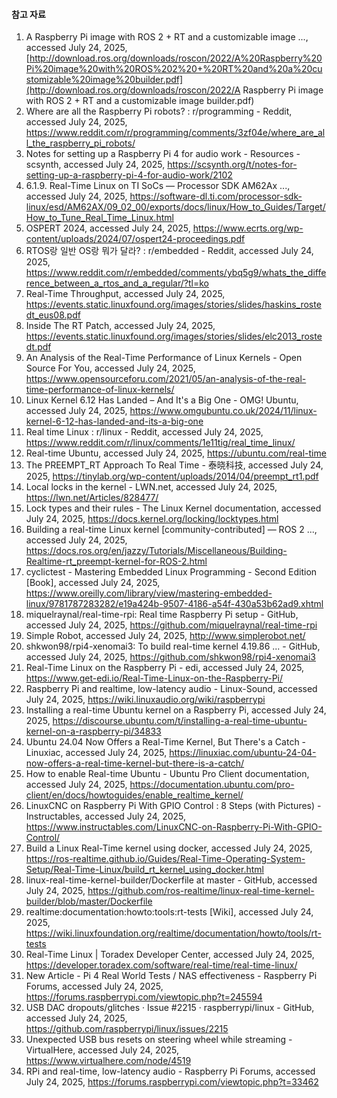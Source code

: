 

#### **참고 자료**

1. A Raspberry Pi image with ROS 2 + RT and a customizable image ..., accessed July 24, 2025, [http://download.ros.org/downloads/roscon/2022/A%20Raspberry%20Pi%20image%20with%20ROS%202%20+%20RT%20and%20a%20customizable%20image%20builder.pdf](http://download.ros.org/downloads/roscon/2022/A Raspberry Pi image with ROS 2 + RT and a customizable image builder.pdf)
2. Where are all the Raspberry Pi robots? : r/programming - Reddit, accessed July 24, 2025, https://www.reddit.com/r/programming/comments/3zf04e/where_are_all_the_raspberry_pi_robots/
3. Notes for setting up a Raspberry Pi 4 for audio work - Resources - scsynth, accessed July 24, 2025, https://scsynth.org/t/notes-for-setting-up-a-raspberry-pi-4-for-audio-work/2102
4. 6.1.9. Real-Time Linux on TI SoCs — Processor SDK AM62Ax ..., accessed July 24, 2025, https://software-dl.ti.com/processor-sdk-linux/esd/AM62AX/09_02_00/exports/docs/linux/How_to_Guides/Target/How_to_Tune_Real_Time_Linux.html
5. OSPERT 2024, accessed July 24, 2025, https://www.ecrts.org/wp-content/uploads/2024/07/ospert24-proceedings.pdf
6. RTOS랑 일반 OS랑 뭐가 달라? : r/embedded - Reddit, accessed July 24, 2025, https://www.reddit.com/r/embedded/comments/ybq5g9/whats_the_difference_between_a_rtos_and_a_regular/?tl=ko
7. Real-Time Throughput, accessed July 24, 2025, https://events.static.linuxfound.org/images/stories/slides/haskins_rostedt_eus08.pdf
8. Inside The RT Patch, accessed July 24, 2025, https://events.static.linuxfound.org/images/stories/slides/elc2013_rostedt.pdf
9. An Analysis of the Real-Time Performance of Linux Kernels - Open Source For You, accessed July 24, 2025, https://www.opensourceforu.com/2021/05/an-analysis-of-the-real-time-performance-of-linux-kernels/
10. Linux Kernel 6.12 Has Landed – And It's a Big One - OMG! Ubuntu, accessed July 24, 2025, https://www.omgubuntu.co.uk/2024/11/linux-kernel-6-12-has-landed-and-its-a-big-one
11. Real time Linux : r/linux - Reddit, accessed July 24, 2025, https://www.reddit.com/r/linux/comments/1e11tig/real_time_linux/
12. Real-time Ubuntu, accessed July 24, 2025, https://ubuntu.com/real-time
13. The PREEMPT_RT Approach To Real Time - 泰晓科技, accessed July 24, 2025, https://tinylab.org/wp-content/uploads/2014/04/preempt_rt1.pdf
14. Local locks in the kernel - LWN.net, accessed July 24, 2025, https://lwn.net/Articles/828477/
15. Lock types and their rules - The Linux Kernel documentation, accessed July 24, 2025, https://docs.kernel.org/locking/locktypes.html
16. Building a real-time Linux kernel [community-contributed] — ROS 2 ..., accessed July 24, 2025, https://docs.ros.org/en/jazzy/Tutorials/Miscellaneous/Building-Realtime-rt_preempt-kernel-for-ROS-2.html
17. cyclictest - Mastering Embedded Linux Programming - Second Edition [Book], accessed July 24, 2025, https://www.oreilly.com/library/view/mastering-embedded-linux/9781787283282/e19a424b-9507-4186-a54f-430a53b62ad9.xhtml
18. miquelraynal/real-time-rpi: Real time Raspberry Pi setup - GitHub, accessed July 24, 2025, https://github.com/miquelraynal/real-time-rpi
19. Simple Robot, accessed July 24, 2025, http://www.simplerobot.net/
20. shkwon98/rpi4-xenomai3: To build real-time kernel 4.19.86 ... - GitHub, accessed July 24, 2025, https://github.com/shkwon98/rpi4-xenomai3
21. Real-Time Linux on the Raspberry Pi - edi, accessed July 24, 2025, https://www.get-edi.io/Real-Time-Linux-on-the-Raspberry-Pi/
22. Raspberry Pi and realtime, low-latency audio - Linux-Sound, accessed July 24, 2025, https://wiki.linuxaudio.org/wiki/raspberrypi
23. Installing a real-time Ubuntu kernel on a Raspberry Pi, accessed July 24, 2025, https://discourse.ubuntu.com/t/installing-a-real-time-ubuntu-kernel-on-a-raspberry-pi/34833
24. Ubuntu 24.04 Now Offers a Real-Time Kernel, But There's a Catch - Linuxiac, accessed July 24, 2025, https://linuxiac.com/ubuntu-24-04-now-offers-a-real-time-kernel-but-there-is-a-catch/
25. How to enable Real-time Ubuntu - Ubuntu Pro Client documentation, accessed July 24, 2025, https://documentation.ubuntu.com/pro-client/en/docs/howtoguides/enable_realtime_kernel/
26. LinuxCNC on Raspberry Pi With GPIO Control : 8 Steps (with Pictures) - Instructables, accessed July 24, 2025, https://www.instructables.com/LinuxCNC-on-Raspberry-Pi-With-GPIO-Control/
27. Build a Linux Real-Time kernel using docker, accessed July 24, 2025, https://ros-realtime.github.io/Guides/Real-Time-Operating-System-Setup/Real-Time-Linux/build_rt_kernel_using_docker.html
28. linux-real-time-kernel-builder/Dockerfile at master - GitHub, accessed July 24, 2025, https://github.com/ros-realtime/linux-real-time-kernel-builder/blob/master/Dockerfile
29. realtime:documentation:howto:tools:rt-tests [Wiki], accessed July 24, 2025, https://wiki.linuxfoundation.org/realtime/documentation/howto/tools/rt-tests
30. Real-Time Linux | Toradex Developer Center, accessed July 24, 2025, https://developer.toradex.com/software/real-time/real-time-linux/
31. New Article - Pi 4 Real World Tests / NAS effectiveness - Raspberry Pi Forums, accessed July 24, 2025, https://forums.raspberrypi.com/viewtopic.php?t=245594
32. USB DAC dropouts/glitches · Issue #2215 · raspberrypi/linux - GitHub, accessed July 24, 2025, https://github.com/raspberrypi/linux/issues/2215
33. Unexpected USB bus resets on steering wheel while streaming - VirtualHere, accessed July 24, 2025, https://www.virtualhere.com/node/4519
34. RPi and real-time, low-latency audio - Raspberry Pi Forums, accessed July 24, 2025, https://forums.raspberrypi.com/viewtopic.php?t=33462